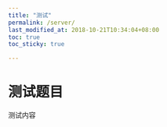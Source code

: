 ```yaml
---
title: "测试"
permalink: /server/
last_modified_at: 2018-10-21T10:34:04+08:00
toc: true
toc_sticky: true

---
```


# 测试题目

测试内容